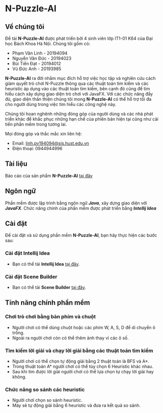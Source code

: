# N-Puzzle-AI
## Về chúng tôi
Đề tài **N-Puzzle-AI** được phát triển bởi 4 sinh viên lớp IT1-01 K64 của Đại học Bách Khoa Hà Nội. Chúng tôi gồm có:
- Phạm Văn Linh - 20194094
- Nguyễn Văn Đức - 20194023
- Bùi Tiến Đạt - 20194012
- Vũ Đức Anh - 20193985

**N-Puzzle-AI** ra đời nhằm mục đích hỗ trợ việc học tập và nghiên cứu cách giảm quyết trò chơi N-Puzzle thông qua các thuật toán tìm kiếm và các heuristic áp dụng vào các thuật toán tìm kiếm, bên cạnh đó cũng để tìm hiểu cách xây dựng giao diện trò chơi với JavaFX. Với các chức năng đầy đủ, giao diện thân thiện chúng tôi mong **N-Puzzle-AI** có thể hỗ trợ tối đa cho người dùng trong việc tìm hiểu các công nghệ này.

Chúng tôi hoan nghênh những đóng góp của người dùng và các nhà phát triển khác để khắc phục những hạn chế của phiên bản hiện tại cũng như cải tiến phần mềm trong tương lai.

Mọi đóng góp và thắc mắc xin liên hệ:
- Email: linh.pv194094@sis.hust.edu.vn
- Điện thoại: 0944944996

## Tài liệu
Báo cáo của sản phẩm **N-Puzzle-AI** [tại đây](https://docs.google.com/document/d/1t8TZR2SDbBhxFPrWYOwpW7WPKxXokGO6/edit?usp=sharing&ouid=104381431403682499089&rtpof=true&sd=true)

## Ngôn ngữ
Phần mềm được lập trình bằng ngôn ngữ ***Java***, xây dựng giao diện với ***JavaFX***. 
Chức năng chính của phần mềm được phát triển bằng ***Intellij Idea***

## Cài đặt
Để cài đặt và sử dụng phần mềm **N-Puzzle-AI**, bạn hãy thực hiện các bước sau:
### Cài đặt Intellij Idea
- Bạn có thể tải **Intellij Idea** [tại đây](https://www.jetbrains.com/idea/download).
### Cài đặt Scene Builder
- Bạn có thể tải **Scene Builder** [tại đây](https://gluonhq.com/products/scene-builder/#download).

## Tính năng chính phần mềm
### Chơi trò chơi bằng bàn phím và chuột
- Người chơi có thể dùng chuột hoặc các phím W, A, S, D để di chuyển ô trống.
- Ngoài ra người chơi còn có thể thêm ảnh thay vì các ô số.
### Tìm kiếm lời giải và chạy lời giải bằng các thuật toán tìm kiếm
- Người chơi có thể chọn tự động giải bằng 2 thuật toán là BFS và A*.
- Trong thuật toán A* người chơi có thể tùy chọn 6 Heuristic khác nhau.
- Sau khi tìm được lời giải người chơi có thể lựa chọn tự chạy lời giải hay không.
### Chức năng so sánh các heuristic 
- Người chơi chọn so sánh heuristic.
- Máy sẽ tự động giải bằng 6 heuristic và đưa ra kết quả so sánh.
